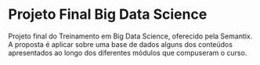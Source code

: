 # Projeto Final Big Data Science
Projeto final do Treinamento em Big Data Science, oferecido pela Semantix. 
A proposta é aplicar sobre uma base de dados alguns dos conteúdos apresentados ao longo dos diferentes módulos que compuseram o curso.
